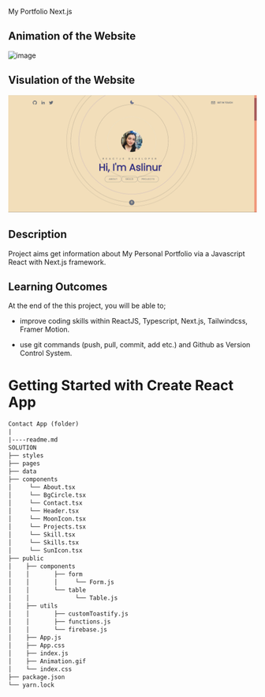 My Portfolio Next.js

## Animation of the Website

![image](./assets/portfolio.gif)

## Visulation of the Website

![image](./assets/portfolio.img.png )

## Description

Project aims get information about My Personal Portfolio via a Javascript React with Next.js framework.

## Learning Outcomes

At the end of the this project, you will be able to;

- improve coding skills within ReactJS, Typescript, Next.js, Tailwindcss, Framer Motion.

- use git commands (push, pull, commit, add etc.) and Github as Version Control System.
# Getting Started with Create React App

```
Contact App (folder)
|
|----readme.md
SOLUTION
├── styles
├── pages
├── data
├── components
│     └── About.tsx
│     └── BgCircle.tsx
│     └── Contact.tsx
│     └── Header.tsx
│     └── MoonIcon.tsx
│     └── Projects.tsx
│     └── Skill.tsx
│     └── Skills.tsx
│     └── SunIcon.tsx
├── public
│    ├── components
│    │       ├── form
│    │       │     └── Form.js
│    │       └── table
│    │             └── Table.js
│    ├── utils
│    │       ├── customToastify.js
│    │       ├── functions.js
│    │       └── firebase.js
│    ├── App.js
│    ├── App.css
│    ├── index.js
│    ├── Animation.gif
│    └── index.css
├── package.json
└── yarn.lock
```
